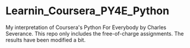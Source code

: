 # Learnin_Coursera_PY4E_Python
My interpretation of Coursera's Python For Everybody by Charles Severance.
This repo only includes the free-of-charge assignments. The results have been modified a bit.
